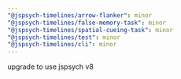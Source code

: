 ```yaml
---
"@jspsych-timelines/arrow-flanker": minor
"@jspsych-timelines/false-memory-task": minor
"@jspsych-timelines/spatial-cueing-task": minor
"@jspsych-timelines/test": minor
"@jspsych-timelines/cli": minor
---
```


upgrade to use jspsych v8
